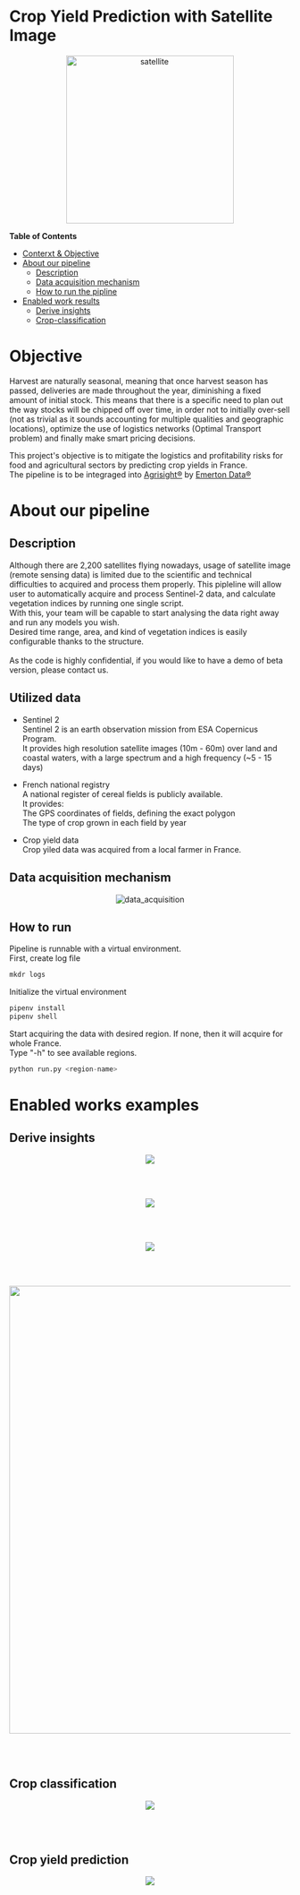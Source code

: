 # Crop Yield Prediction with Satellite Image
<p align="center">
<img src="./images/satellite.png" alt="satellite" width="300">
</p>

<!-- markdown-toc start - Don't edit this section. Run M-x markdown-toc-refresh-toc -->

**Table of Contents**
- [Conterxt & Objective](#objective)
- [About our pipeline](#about-our-pipeline)
  - [Description](#description-of-pipeline)
  - [Data acquisition mechanism](#data-acquisition-mechanism)
  - [How to run the pipline](#how-to-run-the-pipeline)
- [Enabled work results](enabled-work-examples)
  - [Derive insights](#derive-insights)
  - [Crop-classification](#crop-classification)
<!-- markdown-toc end -->


# Objective
Harvest are naturally seasonal, meaning that once harvest season has passed, deliveries are made throughout the year, diminishing a fixed amount of initial
stock. This means that there is a specific need to plan out the way stocks will be chipped off over time, in order not to initially over-sell (not as trivial as it sounds accounting for multiple qualities and geographic locations), optimize the use of logistics networks (Optimal Transport problem) and finally make smart pricing decisions.

This project's objective is to mitigate the logistics and profitability risks for food and agricultural sectors by predicting crop yields in France. <br>
The pipeline is to be integraged into [Agrisight®](https://agrisight.emerton-data.com/?page_id=320&lang=en) by [Emerton Data®](https://www.emerton-data.com/)

# About our pipeline

## Description
Although there are 2,200 satellites flying nowadays, usage of satellite image (remote sensing data) is limited due to the scientific and technical difficulties to acquired and process them properly. This pipleline will allow user to automatically acquire and process Sentinel-2 data, and calculate vegetation indices by running one single script.<br>
With this, your team will be capable to start analysing the data right away and run any models you wish.<br>
Desired time range, area, and kind of vegetation indices is easily configurable thanks to the structure.<br><br>
As the code is highly confidential, if you would like to have a demo of beta version, please contact us.

## Utilized data
- Sentinel 2 <br>
Sentinel 2 is an earth observation mission from ESA Copernicus Program. <br>
It provides high resolution satellite images (10m - 60m) over land and coastal waters, with a large spectrum and a high frequency (~5 - 15 days) <br>

- French national registry <br>
A national register of cereal fields is publicly available. <br>
It provides: <br>
The GPS coordinates of fields, defining the exact polygon <br>
The type of crop grown in each field by year <br>

- Crop yield data <br>
Crop yiled data was acquired from a local farmer in France. <br>


## Data acquisition mechanism

<p align="center">
<img src="./images/data_acquisition.png" alt="data_acquisition">
</p>

## How to run
Pipeline is runnable with a virtual environment.<br>
First, create log file
```python
mkdr logs
```
Initialize the virtual environment
```python
pipenv install
pipenv shell
```

Start acquiring the data with desired region. If none, then it will acquire for whole France. <br>
Type "-h" to see available regions.
```python
python run.py <region-name>
```

# Enabled works examples
## Derive insights
<p align="center">
<img src="./images/vi_evolution_map.png">
</p>
<br><br>

<p align="center">
<img src="./images/vi_evolution_lineplot.png">
</p>
<br><br>

<p align="center">
<img src="./images/vi_evolution_heatmap.png">
</p>
<br><br>

<p align="center">
<img src="./images/lr.png" width="800">
</p>
<br><br>

## Crop classification
<p align="center">
<img src="./images/classification_result.png">
</p>
<br><br>

## Crop yield prediction
<p align="center">
<img src="./images/time_series.png">
</p>
